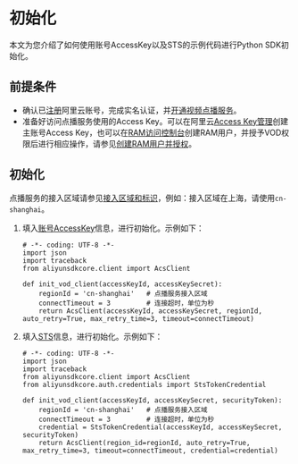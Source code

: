 # 初始化

本文为您介绍了如何使用账号AccessKey以及STS的示例代码进行Python SDK初始化。

## 前提条件

-   确认已[注册](https://account.aliyun.com/register/register.htm?spm=a2c4g.11186623.2.13.2a123bd95a5EuV&oauth_callback=https%3A%2F%2Fvod.console.aliyun.com%2F&lang=zh)阿里云账号，完成实名认证，并[开通视频点播服务](/intl.zh-CN/快速入门/开始使用视频点播.md)。
-   准备好访问点播服务使用的Access Key。可以在阿里云[Access Key管理](https://usercenter.console.aliyun.com/#/manage/ak)创建主账号Access Key，也可以在[RAM访问控制台](https://ram.console.aliyun.com/?spm=a2c4g.11186623.2.17.2a123bd95a5EuV#/user/list)创建RAM用户，并授予VOD权限后进行相应操作，请参见[创建RAM用户并授权](/intl.zh-CN/开发指南/账号和授权/创建RAM用户并授权.md)。

## 初始化

点播服务的接入区域请参见[接入区域和标识](/intl.zh-CN/开发指南/点播中心和访问域名.md)，例如：接入区域在上海，请使用`cn-shanghai`。

1.  填入[账号AccessKey](/intl.zh-CN/开发指南/账号和授权/创建RAM用户并授权.md)信息，进行初始化。示例如下：

    ```
    # -*- coding: UTF-8 -*-
    import json
    import traceback
    from aliyunsdkcore.client import AcsClient
    
    def init_vod_client(accessKeyId, accessKeySecret):
        regionId = 'cn-shanghai'   # 点播服务接入区域
        connectTimeout = 3         # 连接超时，单位为秒
        return AcsClient(accessKeyId, accessKeySecret, regionId, auto_retry=True, max_retry_time=3, timeout=connectTimeout)
    ```

2.  填入[STS](/intl.zh-CN/开发指南/账号和授权/创建角色并进行STS临时授权.md)信息，进行初始化。示例如下：

    ```
    # -*- coding: UTF-8 -*-
    import json
    import traceback
    from aliyunsdkcore.client import AcsClient
    from aliyunsdkcore.auth.credentials import StsTokenCredential
    
    def init_vod_client(accessKeyId, accessKeySecret, securityToken):
        regionId = 'cn-shanghai'   # 点播服务接入区域
        connectTimeout = 3         # 连接超时，单位为秒
        credential = StsTokenCredential(accessKeyId, accessKeySecret, securityToken)
        return AcsClient(region_id=regionId, auto_retry=True, max_retry_time=3, timeout=connectTimeout, credential=credential)
    ```


